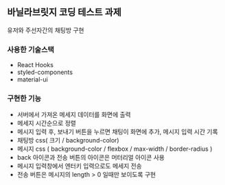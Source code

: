 ## 바닐라브릿지 코딩 테스트 과제

유저와 주선자간의 채팅방 구현

### 사용한 기술스택
- React Hooks
- styled-components
- material-ui

### 구현한 기능
- 서버에서 가져온 메세지 데이터를 화면에 출력
- 메세지 시간순으로 정렬
- 메시지 입력 후, 보내기 버튼을 누르면 채팅이 화면에 추가, 메시지 입력 시간 기록
- 채팅방 css( 크기 / background-color)
- 메시지 css ( background-color / flexbox / max-width / border-radius )
- back 아이콘과 전송 버튼의 아이콘은 머터리얼 아이콘 사용
- 메시지 입력창에서 엔터키 입력으로도 메세지 전송
- 전송 버튼은 메시지의 length > 0 일때만 보이도록 구현
